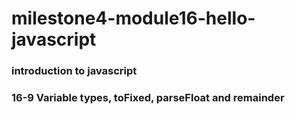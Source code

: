 # milestone4-module16-hello-javascript
### introduction to javascript

### 16-9 Variable types, toFixed, parseFloat and remainder

